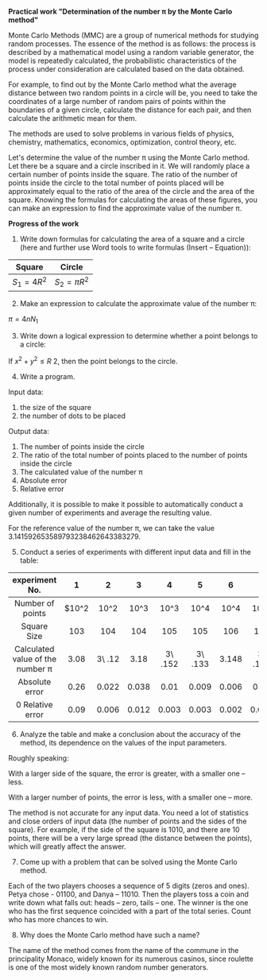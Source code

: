 **Practical work "Determination of the number π by the Monte Carlo method"**

Monte Carlo Methods (MMC) are a group of numerical methods for studying random processes. The essence of the method is as follows: the process is described by a mathematical model using a random variable generator, the model is repeatedly calculated, the probabilistic characteristics of the process under consideration are calculated based on the data obtained.

For example, to find out by the Monte Carlo method what the average distance between two random points in a circle will be, you need to take the coordinates of a large number of random pairs of points within the boundaries of a given circle, calculate the distance for each pair, and then calculate the arithmetic mean for them.

The methods are used to solve problems in various fields of physics, chemistry, mathematics, economics, optimization, control theory, etc.

Let's determine the value of the number π using the Monte Carlo method. Let there be a square and a circle inscribed in it. We will randomly place a certain number of points inside the square. The ratio of the number of points inside the circle to the total number of points placed will be approximately equal to the ratio of the area of the circle and the area of the square. Knowing the formulas for calculating the areas of these figures, you can make an expression to find the approximate value of the number π.

**Progress of the work**

1. Write down formulas for calculating the area of a square and a circle (here and further use Word tools to write formulas (Insert – Equation)):

|Square|Circle|
| :-: | :-: |
|$S_1=4R^2$|$S_2=πR^2$|

2. Make an expression to calculate the approximate value of the number π:

$π = 4nN_1$

3. Write down a logical expression to determine whether a point belongs to a circle:

If $x^2 + y^2 ≤ R~2$, then the point belongs to the circle.

4. Write a program.

Input data:

1) the size of the square
2) the number of dots to be placed

Output data:

1) The number of points inside the circle
2) The ratio of the total number of points placed to the number of points inside the circle
3) The calculated value of the number π
4) Absolute error
5) Relative error

Additionally, it is possible to make it possible to automatically conduct a given number of experiments and average the resulting value.

For the reference value of the number π, we can take the value 3.141592653589793238462643383279.

5. Conduct a series of experiments with different input data and fill in the table:


|**experiment No.**|**1**|**2**|**3**|**4**|**5**|**6**|**7**|**8**|**9**|**10**|
| :-: | :-: | :-: | :-: | :-: | :-: | :-: | :-: | :-: | :-: | :-: |
| Number of points|$10^2|10^2|10^3|10^3|10^4|10^4|10^4|10^5|10^5|10^6$|
|Square Size|103|104|104|105|105|106|107|107|108|108|
|Calculated value of the number π|3\.08|3\ .12|3\.18|3\ .152|3\ .133|3\.148|3\ .152|3\ .152|3\.151|3\.141|
|Absolute error|0\.26|0\.022|0\.038|0\.01|0\.009|0\.006|0\.01|0\.009|0\.009|0\.0007|
|0 Relative error|0\.09|0\.006|0\.012|0\.003|0\.003|0\.002|0\.003|0\.003|0\.003/0\.003|0\.0003|


6. Analyze the table and make a conclusion about the accuracy of the method, its dependence on the values of the input parameters.

Roughly speaking:

With a larger side of the square, the error is greater, with a smaller one – less.

With a larger number of points, the error is less, with a smaller one – more.

The method is not accurate for any input data. You need a lot of statistics and close orders of input data (the number of points and the sides of the square). For example, if the side of the square is 1010, and there are 10 points, there will be a very large spread (the distance between the points), which will greatly affect the answer.


7. Come up with a problem that can be solved using the Monte Carlo method.

Each of the two players chooses a sequence of 5 digits (zeros and ones). Petya chose - 01100, and Danya – 11010. Then the players toss a coin and write down what falls out: heads – zero, tails – one. The winner is the one who has the first sequence coincided with a part of the total series. Count who has more chances to win.



8. Why does the Monte Carlo method have such a name?

The name of the method comes from the name of the commune in the principality Monaco, widely known for its numerous casinos, since roulette is one of the most widely known random number generators.
